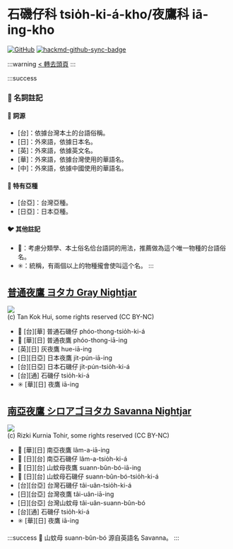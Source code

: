 # 石磯仔科 tsio̍h-ki-á-kho/夜鷹科 iā-ing-kho

[![GitHub](https://img.shields.io/badge/GitHub-black?logo=github)](https://github.com/siansiansu/tsiau-a-e-mia)
[![hackmd-github-sync-badge](https://hackmd.io/kiT0SFphTgusGpfuWrGTBw/badge)](https://hackmd.io/kiT0SFphTgusGpfuWrGTBw)

:::warning
[< 轉去頭頁](https://hackmd.io/@siansiansu/Hy4VzNvha)
:::

:::success
### 📖 名詞註記

#### 📎 詞源

- [台]：依據台灣本土的台語俗稱。
- [日]：外來語，依據日本名。
- [英]：外來語，依據英文名。
- [華]：外來語，依據台灣使用的華語名。
- [中]：外來語，依據中國使用的華語名。

#### 🎏 特有亞種

- [台亞]：台灣亞種。
- [日亞]：日本亞種。

#### 🐦 其他註記

- 🎯：考慮分類學、本土俗名佮台語詞的用法，推薦做為這个唯一物種的台語俗名。
- ✳️：統稱，有兩個以上的物種攏會使叫這个名。
:::

## [普通夜鷹 ヨタカ Gray Nightjar](https://ebird.org/species/grynig1)

![](https://inaturalist-open-data.s3.amazonaws.com/photos/1995164/medium.jpg)
<br/>
(c) Tan Kok Hui, some rights reserved (CC BY-NC)

- 🎯 [台][華] 普通石磯仔 phóo-thong-tsio̍h-ki-á
- 🎯 [華][日] 普通夜鷹 phóo-thong-iā-ing
- [英][日] 灰夜鷹 hue-iā-ing
- [日][日亞] 日本夜鷹 ji̍t-pún-iā-ing
- [台][日亞] 日本石磯仔 ji̍t-pún-tsio̍h-ki-á
- [台][通] 石磯仔 tsio̍h-ki-á
- ✳️ [華][日] 夜鷹 iā-ing

## [南亞夜鷹 シロアゴヨタカ Savanna Nightjar](https://ebird.org/species/savnig1)

![](https://inaturalist-open-data.s3.amazonaws.com/photos/54773042/medium.jpg)
<br/>
(c) Rizki Kurnia Tohir, some rights reserved (CC BY-NC)

- 🎯 [華][日] 南亞夜鷹 lâm-a-iā-ing
- 🎯 [日][台] 南亞石磯仔 lâm-a-tsio̍h-ki-á
- 🎯 [日][台] 山蚊母夜鷹 suann-bûn-bó-iā-ing
- 🎯 [日][台] 山蚊母石磯仔 suann-bûn-bó-tsio̍h-ki-á
- [台][台亞] 台灣石磯仔 tâi-uân-tsio̍h-ki-á
- [日][台亞] 台灣夜鷹 tâi-uân-iā-ing
- [日][台亞] 台灣山蚊母 tâi-uân-suann-bûn-bó
- [台][通] 石磯仔 tsio̍h-ki-á
- ✳️ [華][日] 夜鷹 iā-ing

:::success
📍 山蚊母 suann-bûn-bó 源自英語名 Savanna。
:::